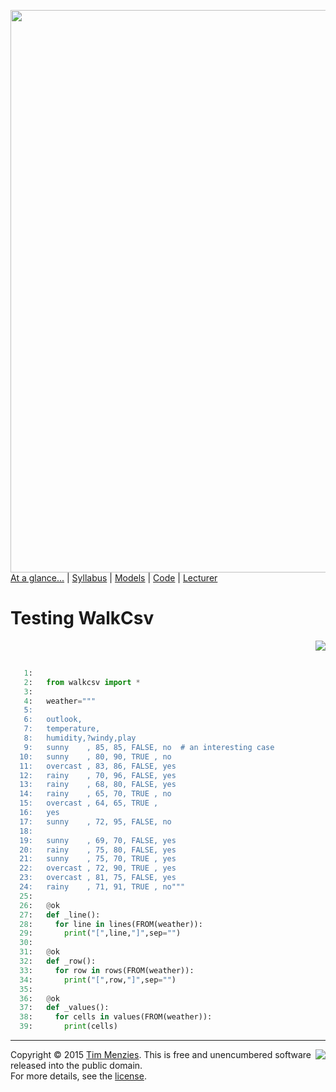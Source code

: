 [<img width=900 src="https://raw.githubusercontent.com/txt/mase/master/img/banner1.png">](https://github.com/txt/mase/blob/master/README.md)   
[At a glance...](https://github.com/txt/mase/blob/master/OVERVIEW.md) |
[Syllabus](https://github.com/txt/mase/blob/master/SYLLABUS.md) |
[Models](https://github.com/txt/mase/blob/master/MODELS.md) |
[Code](https://github.com/txt/mase/tree/master/src) |
[Lecturer](http://menzies.us) 



# Testing WalkCsv

<a href="walkcsvok.py#L11-L49"><img align=right src="http://www.hungarianreference.com/i/arrow_out.gif"></a><br clear=all>
```python

   1:   
   2:   from walkcsv import *
   3:   
   4:   weather="""
   5:   
   6:   outlook,
   7:   temperature,
   8:   humidity,?windy,play
   9:   sunny    , 85, 85, FALSE, no  # an interesting case
  10:   sunny    , 80, 90, TRUE , no
  11:   overcast , 83, 86, FALSE, yes
  12:   rainy    , 70, 96, FALSE, yes
  13:   rainy    , 68, 80, FALSE, yes
  14:   rainy    , 65, 70, TRUE , no
  15:   overcast , 64, 65, TRUE , 
  16:   yes
  17:   sunny    , 72, 95, FALSE, no
  18:   
  19:   sunny    , 69, 70, FALSE, yes
  20:   rainy    , 75, 80, FALSE, yes
  21:   sunny    , 75, 70, TRUE , yes
  22:   overcast , 72, 90, TRUE , yes
  23:   overcast , 81, 75, FALSE, yes
  24:   rainy    , 71, 91, TRUE , no"""
  25:   
  26:   @ok
  27:   def _line():
  28:     for line in lines(FROM(weather)):
  29:       print("[",line,"]",sep="")
  30:   
  31:   @ok
  32:   def _row():
  33:     for row in rows(FROM(weather)):
  34:       print("[",row,"]",sep="")
  35:   
  36:   @ok
  37:   def _values():
  38:     for cells in values(FROM(weather)):
  39:       print(cells)
```


_________

<img align=right src="https://raw.githubusercontent.com/txt/mase/master/img/pd-icon.png">Copyright © 2015 [Tim Menzies](http://menzies.us).
This is free and unencumbered software released into the public domain.   
For more details, see the [license](https://github.com/txt/mase/blob/master/LICENSE.md).

